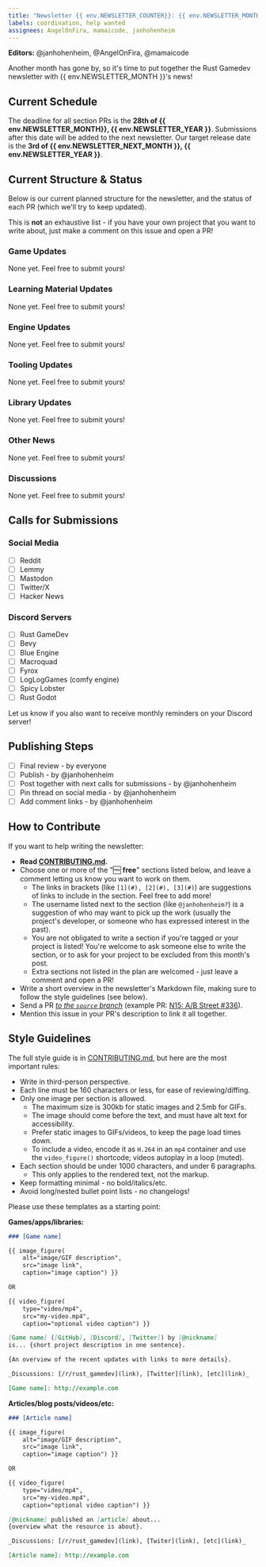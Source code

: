 ```yaml
---
title: "Newsletter {{ env.NEWSLETTER_COUNTER}}: {{ env.NEWSLETTER_MONTH }} {{ env.NEWSLETTER_YEAR }}"
labels: coordination, help wanted
assignees: AngelOnFira, mamaicode, janhohenheim
---
```


**Editors:** @janhohenheim, @AngelOnFira, @mamaicode

Another month has gone by, so it's time to put together the Rust Gamedev newsletter with {{ env.NEWSLETTER_MONTH }}'s news!

## Current Schedule

The deadline for all section PRs is the **28th of {{ env.NEWSLETTER_MONTH}}, {{ env.NEWSLETTER_YEAR }}**. Submissions after this date will be added to the next newsletter.
Our target release date is the **3rd of {{ env.NEWSLETTER_NEXT_MONTH }}, {{ env.NEWSLETTER_YEAR }}**.

## Current Structure & Status

Below is our current planned structure for the newsletter, and the status of each PR (which we'll try to keep updated).

This is **not** an exhaustive list - if you have your own project that you want to write about, just make a comment on this issue and open a PR!

### Game Updates

None yet. Feel free to submit yours!

### Learning Material Updates

None yet. Feel free to submit yours!

### Engine Updates

None yet. Feel free to submit yours!

### Tooling Updates

None yet. Feel free to submit yours!

### Library Updates

None yet. Feel free to submit yours!

### Other News

None yet. Feel free to submit yours!

### Discussions

None yet. Feel free to submit yours!

## Calls for Submissions

### Social Media

- [ ] Reddit
- [ ] Lemmy
- [ ] Mastodon
- [ ] Twitter/X
- [ ] Hacker News

### Discord Servers

- [ ] Rust GameDev
- [ ] Bevy
- [ ] Blue Engine
- [ ] Macroquad
- [ ] Fyrox
- [ ] LogLogGames (comfy engine)
- [ ] Spicy Lobster
- [ ] Rust Godot

Let us know if you also want to receive monthly reminders on your Discord server!

## Publishing Steps

- [ ] Final review - by everyone
- [ ] Publish - by @janhohenheim
- [ ] Post together with next calls for submissions - by @janhohenheim
- [ ] Pin thread on social media - by @janhohenheim
- [ ] Add comment links - by @janhohenheim

## How to Contribute

If you want to help writing the newsletter:

- **Read [CONTRIBUTING.md](https://github.com/rust-gamedev/rust-gamedev.github.io/blob/source/CONTRIBUTING.md?rgh-link-date=2023-09-12T16%3A17%3A34Z).**
- Choose one or more of the "🆓 **free**" sections listed below, and leave a comment letting us know you want to work on them.
  - The links in brackets (like `[1](#), [2](#), [3](#)`) are suggestions of links to include in the section. Feel free to add more!
  - The username listed next to the section (like `@janhohenheim?`) is a suggestion of who may want to pick up the work (usually the project's developer, or someone who has expressed interest in the past).
  - You are not obligated to write a section if you're tagged or your project is listed! You're welcome to ask someone else to write the section, or to ask for your project to be excluded from this month's post.
  - Extra sections not listed in the plan are welcomed - just leave a comment and open a PR!
- Write a short overview in the newsletter's Markdown file, making sure to follow the style guidelines (see below).
- Send a PR [_to the `source` branch_](https://github.com/rust-gamedev/rust-gamedev.github.io/tree/source) (example PR: [N15: A/B Street #336](https://github.com/rust-gamedev/rust-gamedev.github.io/pull/336)).
- Mention this issue in your PR's description to link it all together.

## Style Guidelines

The full style guide is in [CONTRIBUTING.md](https://github.com/rust-gamedev/rust-gamedev.github.io/blob/source/CONTRIBUTING.md?rgh-link-date=2023-09-12T16%3A17%3A34Z),
but here are the most important rules:

- Write in third-person perspective.
- Each line must be 160 characters or less, for ease of reviewing/diffing.
- Only one image per section is allowed.
  - The maximum size is 300kb for static images and 2.5mb for GIFs.
  - The image should come before the text, and must have alt text for accessibility.
  - Prefer static images to GIFs/videos, to keep the page load times down.
  - To include a video, encode it as `H.264` in an `mp4` container and use
    the `video_figure()` shortcode; videos autoplay in a loop (muted).
- Each section should be under 1000 characters, and under 6 paragraphs.
  - This only applies to the rendered text, not the markup.
- Keep formatting minimal - no bold/italics/etc.
- Avoid long/nested bullet point lists - no changelogs!

Please use these templates as a starting point:

**Games/apps/libraries:**

```md
### [Game name]

{{ image_figure(
    alt="image/GIF description",
    src="image link",
    caption="image caption") }}

OR

{{ video_figure(
    type="video/mp4", 
    src="my-video.mp4", 
    caption="optional video caption") }}

[Game name] ([GitHub], [Discord], [Twitter]) by [@nickname]
is... {short project description in one sentence}.

{An overview of the recent updates with links to more details}.

_Discussions: [/r/rust_gamedev](link), [Twitter](link), [etc](link)_

[Game name]: http://example.com
```

**Articles/blog posts/videos/etc:**

```md
### [Article name]

{{ image_figure(
    alt="image/GIF description",
    src="image link",
    caption="image caption") }}

OR

{{ video_figure(
    type="video/mp4", 
    src="my-video.mp4", 
    caption="optional video caption") }}

[@nickname] published an [article] about...
{overview what the resource is about}.

_Discussions: [/r/rust_gamedev](link), [Twiter](link), [etc](link)_

[Article name]: http://example.com
```
